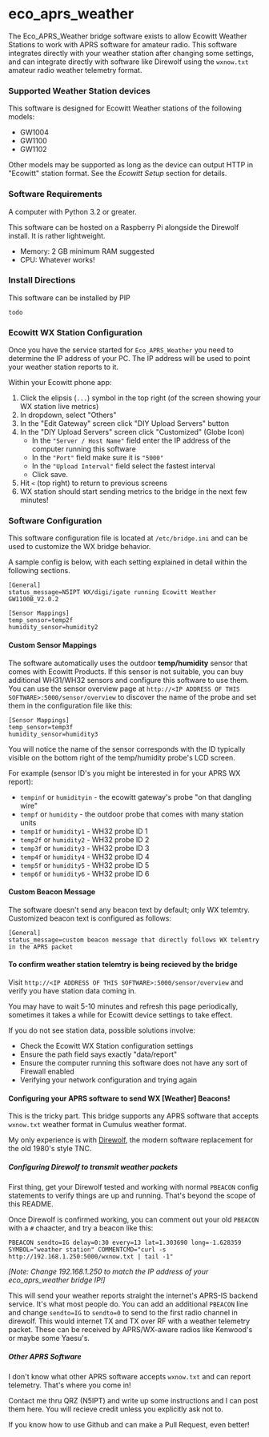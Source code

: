 # eco_aprs_weather

The Eco_APRS_Weather bridge software exists to allow Ecowitt Weather Stations to work with APRS software for amateur radio. This software integrates directly with your weather station after changing some settings, and can integrate directly with software like Direwolf using the `wxnow.txt` amateur radio weather telemetry format.

### Supported Weather Station devices

This software is designed for Ecowitt Weather stations of the following models:

* GW1004
* GW1100
* GW1102 

Other models may be supported as long as the device can output HTTP in "Ecowitt" station format. See the *Ecowitt Setup* section for details.

### Software Requirements

A computer with Python 3.2 or greater.

This software can be hosted on a Raspberry Pi alongside the Direwolf install. It is rather lightweight.

* Memory: 2 GB minimum RAM suggested
* CPU: Whatever works!


### Install Directions

This software can be installed by PIP

```
todo
````

### Ecowitt WX Station Configuration

Once you have the service started for `Eco_APRS_Weather` you need to determine the IP address of your PC.
The IP address will be used to point your weather station reports to it.

Within your Ecowitt phone app:

1. Click the elipsis (`...`) symbol in the top right (of the screen showing your WX station live metrics)
2. In dropdown, select "Others"
3. In the "Edit Gateway" screen click "DIY Upload Servers" button
4. In the "DIY Upload Servers" screen click "Customized" (Globe Icon)
   * In the `"Server / Host Name"` field enter the IP address of the computer running this software
   * In the `"Port"` field make sure it is `"5000"`
   * In the `"Upload Interval"` field select the fastest interval
   * Click save.
5. Hit `<` (top right) to return to previous screens
6. WX station should start sending metrics to the bridge in the next few minutes!

### Software Configuration

This software configuration file is located at `/etc/bridge.ini` and can be used to customize the WX bridge behavior.

A sample config is below, with each setting explained in detail within the following sections.

```
[General]
status_message=N5IPT WX/digi/igate running Ecowitt Weather GW1100B_V2.0.2

[Sensor Mappings]
temp_sensor=temp2f
humidity_sensor=humidity2
```

#### Custom Sensor Mappings

The software automatically uses the outdoor **temp/humidity** sensor that comes with Ecowitt Products. If this sensor is not suitable, you can buy additional WH31/WH32 sensors and configure this software to use them. You can use the sensor overview page at `http://<IP ADDRESS OF THIS SOFTWARE>:5000/sensor/overview` to discover the name of the probe and set them in the configuration file like this:

```
[Sensor Mappings]
temp_sensor=temp3f
humidity_sensor=humidity3
```

You will notice the name of the sensor corresponds with the ID typically visible on the bottom right of the temp/humidity probe's LCD screen.

For example (sensor ID's you might be interested in for your APRS WX report):

* `tempinf` or `humidityin` - the ecowitt gateway's probe "on that dangling wire"
* `tempf` or `humidity` - the outdoor probe that comes with many station units
* `temp1f` or `humidity1` - WH32 probe ID 1
* `temp2f` or `humidity2` - WH32 probe ID 2
* `temp3f` or `humidity3` - WH32 probe ID 3
* `temp4f` or `humidity4` - WH32 probe ID 4
* `temp5f` or `humidity5` - WH32 probe ID 5
* `temp6f` or `humidity6` - WH32 probe ID 6

#### Custom Beacon Message

The software doesn't send any beacon text by default; only WX telemtry. Customized beacon text is configured as follows:

```
[General]
status_message=custom beacon message that directly follows WX telemtry in the APRS packet
```

#### To confirm weather station telemtry is being recieved by the bridge

Visit `http://<IP ADDRESS OF THIS SOFTWARE>:5000/sensor/overview` and verify you have station data coming in.

You may have to wait 5-10 minutes and refresh this page periodically, sometimes it takes a while for Ecowitt device settings to take effect.

If you do not see station data, possible solutions involve:

* Check the Ecowitt WX Station configuration settings
* Ensure the path field says exactly "data/report"
* Ensure the computer running this software does not have any sort of Firewall enabled
* Verifying your network configuration and trying again


#### Configuring your APRS software to send WX [Weather] Beacons!

This is the tricky part. This bridge supports any APRS software that accepts `wxnow.txt` weather format in Cumulus weather format.

My only experience is with [Direwolf](https://github.com/wb2osz/direwolf), the modern software replacement for the old 1980's style TNC.

##### Configuring Direwolf to transmit weather packets

First thing, get your Direwolf tested and working with normal `PBEACON` config statements to verify things are up and running. That's beyond the scope of this README.

Once Direwolf is confirmed working, you can comment out your old `PBEACON` with a `#` chaacter, and try a beacon like this:

```
PBEACON sendto=IG delay=0:30 every=13 lat=1.303690 long=-1.628359 SYMBOL="weather station" COMMENTCMD="curl -s http://192.168.1.250:5000/wxnow.txt | tail -1"
```

*[Note: Change 192.168.1.250 to match the IP address of your eco_aprs_weather bridge IP!]*

This will send your weather reports straight the internet's APRS-IS backend service. It's what most people do. You can add an additional `PBEACON` line and change `sendto=IG` to `sendto=0` to send to the first radio channel in direwolf. This would internet TX and TX over RF with a weather telemetry packet. These can be received by APRS/WX-aware radios like Kenwood's or maybe some Yaesu's.


##### Other APRS Software

I don't know what other APRS software accepts `wxnow.txt` and can report telemetry. That's where you come in!

Contact me thru QRZ (N5IPT) and write up some instructions and I can post them here. You will recieve credit unless you explicitly ask not to.

If you know how to use Github and can make a Pull Request, even better!


